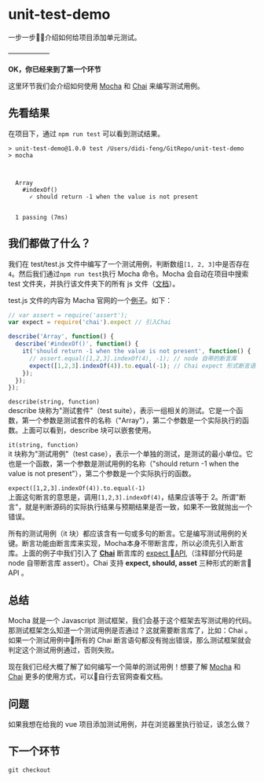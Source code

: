# unit-test-demo

一步一步介绍如何给项目添加单元测试。

——————

**OK，你已经来到了第一个环节**

这里环节我们会介绍如何使用 [Mocha](https://mochajs.org/) 和 [Chai](https://www.chaijs.com/) 来编写测试用例。

## 先看结果

在项目下，通过 `npm run test` 可以看到测试结果。

```shell
> unit-test-demo@1.0.0 test /Users/didi-feng/GitRepo/unit-test-demo
> mocha



  Array
    #indexOf()
      ✓ should return -1 when the value is not present


  1 passing (7ms)
```

## 我们都做了什么？

我们在 test/test.js 文件中编写了一个测试用例，判断数组`[1, 2, 3]`中是否存在`4`。然后我们通过`npm run test`执行 Mocha 命令。Mocha 会自动在项目中搜索 test 文件夹，并执行该文件夹下的所有 js 文件（[文档](https://mochajs.org/#the-test-directory)）。

test.js 文件的内容为 Macha 官网的一个[例子](https://mochajs.org/#getting-started)。如下：

```javascript
// var assert = require('assert');
var expect = require('chai').expect // 引入Chai

describe('Array', function() {
  describe('#indexOf()', function() {
    it('should return -1 when the value is not present', function() {
      // assert.equal([1,2,3].indexOf(4), -1); // node 自带的断言库
      expect([1,2,3].indexOf(4)).to.equal(-1); // Chai expect 形式断言语句
    });
  });
});
```
`describe(string, function)`<br>
describe 块称为"测试套件"（test suite），表示一组相关的测试。它是一个函数，第一个参数是测试套件的名称（"Array"），第二个参数是一个实际执行的函数。上面可以看到，describe 块可以嵌套使用。

`it(string, function)`<br>
it 块称为"测试用例"（test case），表示一个单独的测试，是测试的最小单位。它也是一个函数，第一个参数是测试用例的名称（"should return -1 when the value is not present"），第二个参数是一个实际执行的函数。

`expect([1,2,3].indexOf(4)).to.equal(-1)`<br>
上面这句断言的意思是，调用`[1,2,3].indexOf(4)`，结果应该等于 2。所谓"断言"，就是判断源码的实际执行结果与预期结果是否一致，如果不一致就抛出一个错误。

所有的测试用例（it 块）都应该含有一句或多句的断言。它是编写测试用例的关键。断言功能由断言库来实现，Mocha本身不带断言库，所以必须先引入断言库。上面的例子中我们引入了 **[Chai](https://www.chaijs.com/)** 断言库的 [expect API](https://www.chaijs.com/api/bdd/),（注释部分代码是 node 自带断言库 assert）。Chai 支持 **expect, should, asset** 三种形式的断言 API 。

## 总结

Mocha 就是一个 Javascript 测试框架，我们会基于这个框架去写测试用的代码。那测试框架怎么知道一个测试用例是否通过？这就需要断言库了，比如：Chai 。如果一个测试用例中所有的 Chai 断言语句都没有抛出错误，那么测试框架就会判定这个测试用例通过，否则失败。

现在我们已经大概了解了如何编写一个简单的测试用例！想要了解 [Mocha](https://mochajs.org/) 和 [Chai](https://www.chaijs.com/) 更多的使用方式，可以自行去官网查看文档。

## 问题

如果我想在给我的 vue 项目添加测试用例，并在浏览器里执行验证，该怎么做？

## 下一个环节

```shell
git checkout 
```